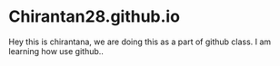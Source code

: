 # Chirantan28.github.io
Hey this is chirantana, we are doing this as a part of github class.
I am learning how use github..
